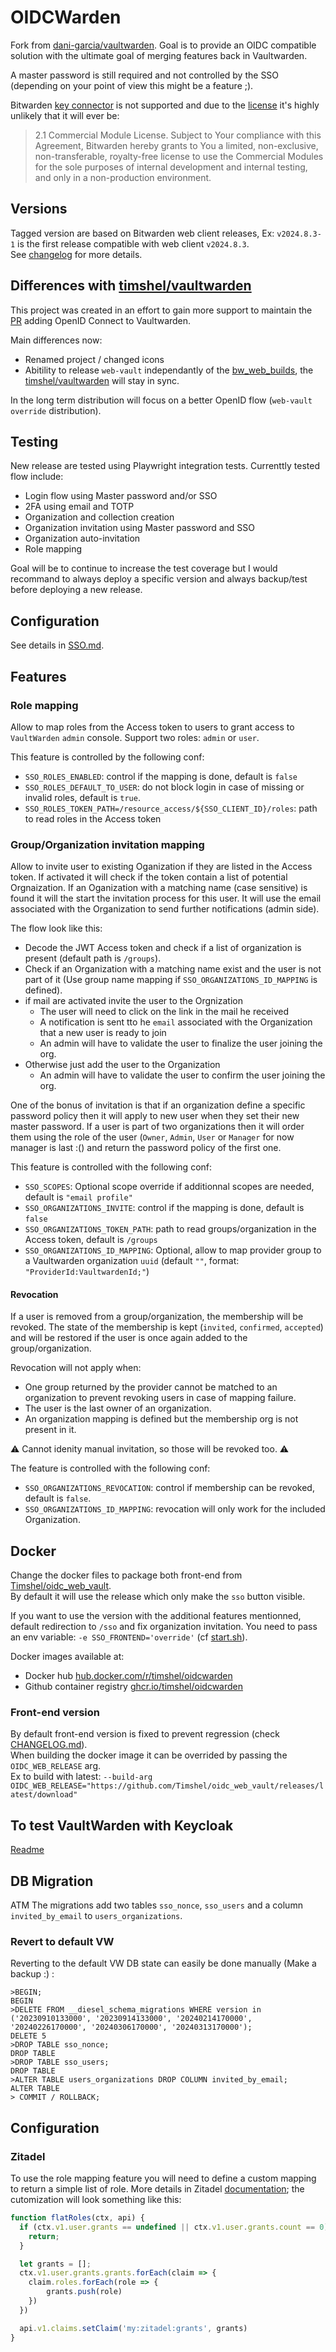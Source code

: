 # OIDCWarden

Fork from [dani-garcia/vaultwarden](https://github.com/dani-garcia/vaultwarden).
Goal is to provide an OIDC compatible solution with the ultimate goal of merging features back in Vaultwarden.

A master password is still required and not controlled by the SSO (depending on your point of view this might be a feature ;).

Bitwarden [key connector](https://bitwarden.com/help/about-key-connector) is not supported and due to the [license](https://github.com/bitwarden/key-connector/blob/main/LICENSE.txt) it's highly unlikely that it will ever be:

> 2.1 Commercial Module License. Subject to Your compliance with this Agreement, Bitwarden hereby grants to You a limited, non-exclusive, non-transferable, royalty-free license to use the Commercial Modules for the sole purposes of internal development and internal testing, and only in a non-production environment.

## Versions

Tagged version are based on Bitwarden web client releases, Ex: `v2024.8.3-1` is the first release compatible with web client `v2024.8.3`.
\
See [changelog](CHANGELOG.md) for more details.

## Differences with [timshel/vaultwarden](https://github.com/timshel/vaultwarden)

This project was created in an effort to gain more support to maintain the [PR](https://github.com/dani-garcia/vaultwarden/pull/3899) adding OpenID Connect to Vaultwarden.

Main differences now:

- Renamed project / changed icons
- Abitility to release `web-vault` independantly of the [bw_web_builds](https://github.com/dani-garcia/bw_web_builds), the [timshel/vaultwarden](https://github.com/timshel/vaultwarden) will stay in sync.

In the long term distribution will focus on a better OpenID flow (`web-vault` `override` distribution).

## Testing

New release are tested using Playwright integration tests. Currenttly tested flow include:

- Login flow using Master password and/or SSO
- 2FA using email and TOTP
- Organization and collection creation
- Organization invitation using Master password and SSO
- Organization auto-invitation
- Role mapping

Goal will be to continue to increase the test coverage but I would recommand to always deploy a specific version and always backup/test before deploying a new release.

## Configuration

See details in [SSO.md](SSO.md).

## Features

### Role mapping

Allow to map roles from the Access token to users to grant access to `VaultWarden` `admin` console.
Support two roles: `admin` or `user`.

This feature is controlled by the following conf:

- `SSO_ROLES_ENABLED`: control if the mapping is done, default is `false`
- `SSO_ROLES_DEFAULT_TO_USER`: do not block login in case of missing or invalid roles, default is `true`.
- `SSO_ROLES_TOKEN_PATH=/resource_access/${SSO_CLIENT_ID}/roles`: path to read roles in the Access token

### Group/Organization invitation mapping

Allow to invite user to existing Oganization if they are listed in the Access token.
If activated it will check if the token contain a list of potential Orgnaization.
If an Oganization with a matching name (case sensitive) is found it will the start the invitation process for this user.
It will use the email associated with the Organization to send further notifications (admin side).

The flow look like this:

- Decode the JWT Access token and check if a list of organization is present (default path is `/groups`).
- Check if an Organization with a matching name exist and the user is not part of it (Use group name mapping if `SSO_ORGANIZATIONS_ID_MAPPING` is defined).
- if mail are activated invite the user to the Orgnization
  - The user will need to click on the link in the mail he received
  - A notification is sent tto he `email` associated with the Organization that a new user is ready to join
  - An admin will have to validate the user to finalize the user joining the org.
- Otherwise just add the user to the Organization
  - An admin will have to validate the user to confirm the user joining the org.

One of the bonus of invitation is that if an organization define a specific password policy then it will apply to new user when they set their new master password.
If a user is part of two organizations then it will order them using the role of the user (`Owner`, `Admin`, `User` or `Manager` for now manager is last :() and return the password policy of the first one.

This feature is controlled with the following conf:

- `SSO_SCOPES`: Optional scope override if additionnal scopes are needed, default is `"email profile"`
- `SSO_ORGANIZATIONS_INVITE`: control if the mapping is done, default is `false`
- `SSO_ORGANIZATIONS_TOKEN_PATH`: path to read groups/organization in the Access token, default is `/groups`
- `SSO_ORGANIZATIONS_ID_MAPPING`: Optional, allow to map provider group to a Vaultwarden organization `uuid` (default `""`, format: `"ProviderId:VaultwardenId;"`)

#### Revocation

If a user is removed from a group/organization, the membership will be revoked.
The state of the membership is kept (`invited`, `confirmed`, `accepted`) and will be restored if the user is once again added to the group/organization.

Revocation will not apply when:

- One group returned by the provider cannot be matched to an organization to prevent revoking users in case of mapping failure.
- The user is the last owner of an organization.
- An organization mapping is defined but the membership org is not present in it.

:warning: Cannot idenity manual invitation, so those will be revoked too. :warning:

The feature is controlled with the following conf:

- `SSO_ORGANIZATIONS_REVOCATION`: control if membership can be revoked, default is `false`.
- `SSO_ORGANIZATIONS_ID_MAPPING`: revocation will only work for the included Organization.

## Docker

Change the docker files to package both front-end from [Timshel/oidc_web_vault](https://github.com/Timshel/oidc_web_vault/releases).
\
By default it will use the release which only make the `sso` button visible.

If you want to use the version with the additional features mentionned, default redirection to `/sso` and fix organization invitation.
You need to pass an env variable: `-e SSO_FRONTEND='override'` (cf [start.sh](docker/start.sh)).

Docker images available at:

 - Docker hub [hub.docker.com/r/timshel/oidcwarden](https://hub.docker.com/r/timshel/oidcwarden/tags)
 - Github container registry [ghcr.io/timshel/oidcwarden](https://github.com/Timshel/oidcwarden/pkgs/container/oidcwarden)

### Front-end version

By default front-end version is fixed to prevent regression (check [CHANGELOG.md](CHANGELOG.md)).
\
When building the docker image it can be overrided by passing the `OIDC_WEB_RELEASE` arg.
\
Ex to build with latest: `--build-arg OIDC_WEB_RELEASE="https://github.com/Timshel/oidc_web_vault/releases/latest/download"`

## To test VaultWarden with Keycloak

[Readme](docker/keycloak/README.md)

## DB Migration

ATM The migrations add two tables `sso_nonce`, `sso_users` and a column `invited_by_email` to `users_organizations`.

### Revert to default VW

Reverting to the default VW DB state can easily be done manually (Make a backup :) :

```psql
>BEGIN;
BEGIN
>DELETE FROM __diesel_schema_migrations WHERE version in ('20230910133000', '20230914133000', '20240214170000', '20240226170000', '20240306170000', '20240313170000');
DELETE 5
>DROP TABLE sso_nonce;
DROP TABLE
>DROP TABLE sso_users;
DROP TABLE
>ALTER TABLE users_organizations DROP COLUMN invited_by_email;
ALTER TABLE
> COMMIT / ROLLBACK;
```

## Configuration

### Zitadel

To use the role mapping feature you will need to define a custom mapping to return a simple list of role.
More details in Zitadel [documentation](https://zitadel.com/docs/guides/integrate/retrieve-user-roles#customize-roles-using-actions); the cutomization will look something like this:

```javascript
function flatRoles(ctx, api) {
  if (ctx.v1.user.grants == undefined || ctx.v1.user.grants.count == 0) {
    return;
  }

  let grants = [];
  ctx.v1.user.grants.grants.forEach(claim => {
    claim.roles.forEach(role => {
        grants.push(role)
    })
  })

  api.v1.claims.setClaim('my:zitadel:grants', grants)
}
```

